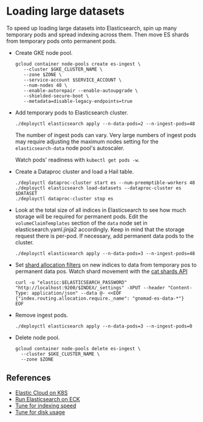 # Loading large datasets

To speed up loading large datasets into Elasticsearch, spin up many temporary pods and spread indexing across them.
Then move ES shards from temporary pods onto permanent pods.

- Create GKE node pool.

  ```
  gcloud container node-pools create es-ingest \
     --cluster $GKE_CLUSTER_NAME \
     --zone $ZONE \
     --service-account $SERVICE_ACCOUNT \
     --num-nodes 48 \
     --enable-autorepair --enable-autoupgrade \
     --shielded-secure-boot \
     --metadata=disable-legacy-endpoints=true
  ```

- Add temporary pods to Elasticsearch cluster.

  ```
  ./deployctl elasticsearch apply --n-data-pods=2 --n-ingest-pods=48
  ```

  The number of ingest pods can vary. Very large numbers of ingest pods may require adjusting the maximum nodes
  setting for the `elasticsearch-data` node pool's autoscaler.

  Watch pods' readiness with `kubectl get pods -w`.

- Create a Dataproc cluster and load a Hail table.

  ```
  ./deployctl dataproc-cluster start es --num-preemptible-workers 48
  ./deployctl elasticsearch load-datasets --dataproc-cluster es $DATASET
  ./deployctl dataproc-cluster stop es
  ```

- Look at the total size of all indices in Elasticsearch to see how much storage will be required for permanent pods.
  Edit the `volumeClaimTemplates` section of the `data` node set in elasticsearch.yaml.jinja2 accordingly. Keep in mind
  that the storage request there is per-pod. If necessary, add permanent data pods to the cluster.

  ```
  ./deployctl elasticsearch apply --n-data-pods=3 --n-ingest-pods=48
  ```

- Set [shard allocation filters](https://www.elastic.co/guide/en/elasticsearch/reference/current/shard-allocation-filtering.html)
  on new indices to data from temporary pos to permanent data pos. Watch shard movement with the
  [cat shards API](https://www.elastic.co/guide/en/elasticsearch/reference/current/cat-shards.html)

  ```
  curl -u "elastic:$ELASTICSEARCH_PASSWORD" "http://localhost:9200/$INDEX/_settings" -XPUT --header "Content-Type: application/json" --data @- <<EOF
  {"index.routing.allocation.require._name": "gnomad-es-data-*"}
  EOF
  ```

- Remove ingest pods.

  ```
  ./deployctl elasticsearch apply --n-data-pods=3 --n-ingest-pods=0
  ```

- Delete node pool.

  ```
  gcloud container node-pools delete es-ingest \
    --cluster $GKE_CLUSTER_NAME \
    --zone $ZONE
  ```

## References

- [Elastic Cloud on K8S](https://www.elastic.co/guide/en/cloud-on-k8s/current/k8s-overview.html)
- [Run Elasticsearch on ECK](https://www.elastic.co/guide/en/cloud-on-k8s/current/k8s-elasticsearch-specification.html)
- [Tune for indexing speed](https://www.elastic.co/guide/en/elasticsearch/reference/master/tune-for-indexing-speed.html)
- [Tune for disk usage](https://www.elastic.co/guide/en/elasticsearch/reference/master/tune-for-disk-usage.html)
